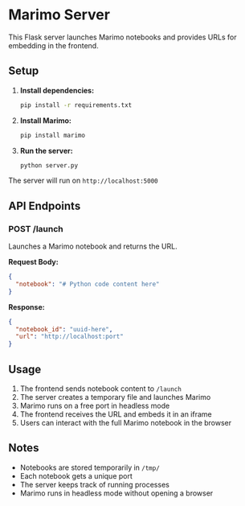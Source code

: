 # Marimo Server

This Flask server launches Marimo notebooks and provides URLs for embedding in the frontend.

## Setup

1. **Install dependencies:**
   ```bash
   pip install -r requirements.txt
   ```

2. **Install Marimo:**
   ```bash
   pip install marimo
   ```

3. **Run the server:**
   ```bash
   python server.py
   ```

The server will run on `http://localhost:5000`

## API Endpoints

### POST /launch
Launches a Marimo notebook and returns the URL.

**Request Body:**
```json
{
  "notebook": "# Python code content here"
}
```

**Response:**
```json
{
  "notebook_id": "uuid-here",
  "url": "http://localhost:port"
}
```

## Usage

1. The frontend sends notebook content to `/launch`
2. The server creates a temporary file and launches Marimo
3. Marimo runs on a free port in headless mode
4. The frontend receives the URL and embeds it in an iframe
5. Users can interact with the full Marimo notebook in the browser

## Notes

- Notebooks are stored temporarily in `/tmp/`
- Each notebook gets a unique port
- The server keeps track of running processes
- Marimo runs in headless mode without opening a browser
